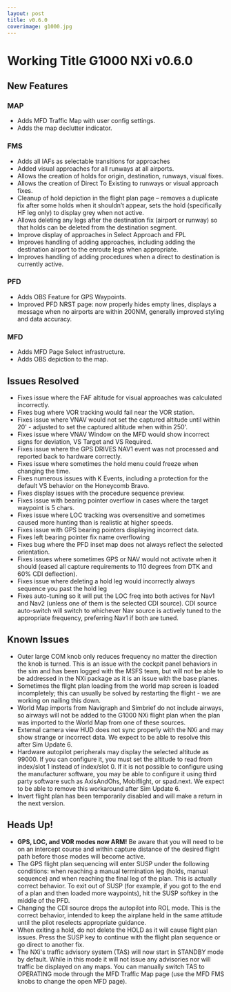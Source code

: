 ```yaml
---
layout: post
title: v0.6.0
coverimage: g1000.jpg
---
```

# Working Title G1000 NXi v0.6.0

## New Features

### MAP
- Adds MFD Traffic Map with user config settings.
- Adds the map declutter indicator.

### FMS
- Adds all IAFs as selectable transitions for approaches
- Added visual approaches for all runways at all airports.
- Allows the creation of holds for origin, destination, runways, visual fixes.
- Allows the creation of Direct To Existing to runways or visual approach fixes.
- Cleanup of hold depiction in the flight plan page – removes a duplicate fix after some holds when it shouldn’t appear, sets the hold (specifically HF leg only) to display grey when not active.
- Allows deleting any legs after the destination fix (airport or runway) so that holds can be deleted from the destination segment.
- Improve display of approaches in Select Approach and FPL
- Improves handling of adding approaches, including adding the destination airport to the enroute legs when appropriate.
- Improves handling of adding procedures when a direct to destination is currently active.

### PFD
- Adds OBS Feature for GPS Waypoints.
- Improved PFD NRST page: now properly hides empty lines, displays a message when no airports are within 200NM, generally improved styling and data accuracy.

### MFD
- Adds MFD Page Select infrastructure.
- Adds OBS depiction to the map.

## Issues Resolved
- Fixes issue where the FAF altitude for visual approaches was calculated incorrectly.
- Fixes bug where VOR tracking would fail near the VOR station.
- Fixes issue where VNAV would not set the captured altitude until within 20' - adjusted to set the captured altitude when within 250'.
- Fixes issue where VNAV Window on the MFD would show incorrect signs for deviation, VS Target and VS Required.
- Fixes issue where the GPS DRIVES NAV1 event was not processed and reported back to hardware correctly.
- Fixes issue where sometimes the hold menu could freeze when changing the time.
- Fixes numerous issues with K Events, including a protection for the default VS behavior on the Honeycomb Bravo.
- Fixes display issues with the procedure sequence preview.
- Fixes issue with bearing pointer overflow in cases where the target waypoint is 5 chars.
- Fixes issue where LOC tracking was oversensitive and sometimes caused more hunting than is realistic at higher speeds.
- Fixes issue with GPS bearing pointers displaying incorrect data.
- Fixes left bearing pointer fix name overflowing
- Fixes bug where the PFD inset map does not always reflect the selected orientation.
- Fixes issues where sometimes GPS or NAV would not activate when it should (eased all capture requirements to 110 degrees from DTK and 60% CDI deflection).
- Fixes issue where deleting a hold leg would incorrectly always sequence you past the hold leg
- Fixes auto-tuning so it will put the LOC freq into both actives for Nav1 and Nav2 (unless one of them is the selected CDI source). CDI source auto-switch will switch to whichever Nav source is actively tuned to the appropriate frequency, preferring Nav1 if both are tuned.

## Known Issues
- Outer large COM knob only reduces frequency no matter the direction the knob is turned. This is an issue with the cockpit panel behaviors in the sim and has been logged with the MSFS team, but will not be able to be addressed in the NXi package as it is an issue with the base planes.
- Sometimes the flight plan loading from the world map screen is loaded incompletely; this can usually be solved by restarting the flight - we are working on nailing this down.
- World Map imports from Navigraph and Simbrief do not include airways, so airways will not be added to the G1000 NXi flight plan when the plan was imported to the World Map from one of these sources.
- External camera view HUD does not sync properly with the NXi and may show strange or incorrect data. We expect to be able to resolve this after Sim Update 6.
- Hardware autopilot peripherals may display the selected altitude as 99000. If you can configure it, you must set the altitude to read from index/slot 1 instead of index/slot 0. If it is not possible to configure using the manufacturer software, you may be able to configure it using third party software such as AxisAndOhs, Mobiflight, or spad.next. We expect to be able to remove this workaround after Sim Update 6.
- Invert flight plan has been temporarily disabled and will make a return in the next version.

## Heads Up!
- **GPS, LOC, and VOR modes now ARM!** Be aware that you will need to be on an intercept course and within capture distance of the desired flight path before those modes will become active.
- The GPS flight plan sequencing will enter SUSP under the following conditions: when reaching a manual termination leg (holds, manual sequence) and when reaching the final leg of the plan. This is actually correct behavior. To exit out of SUSP (for example, if you got to the end of a plan and then loaded more waypoints), hit the SUSP softkey in the middle of the PFD.
- Changing the CDI source drops the autopilot into ROL mode. This is the correct behavior, intended to keep the airplane held in the same attitude until the pilot reselects appropriate guidance.
- When exiting a hold, do not delete the HOLD as it will cause flight plan issues.  Press the SUSP key to continue with the flight plan sequence or go direct to another fix.
- The NXi's traffic advisory system (TAS) will now start in STANDBY mode by default. While in this mode it will not issue any advisories nor will traffic be displayed on any maps. You can manually switch TAS to OPERATING mode through the MFD Traffic Map page (use the MFD FMS knobs to change the open MFD page).